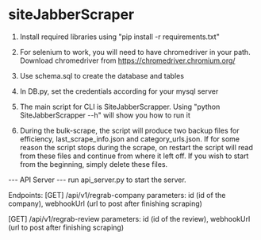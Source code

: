 # siteJabberScraper

1. Install required libraries using "pip install -r requirements.txt"

2. For selenium to work, you will need to have chromedriver in your path. Download chromedriver from https://chromedriver.chromium.org/

3. Use schema.sql to create the database and tables

4. In DB.py, set the credentials according for your mysql server

5. The main script for CLI is SiteJabberScrapper. Using "python SiteJabberScrapper --h" will show you how to run it

6. During the bulk-scrape, the script will produce two backup files for efficiency, last_scrape_info.json and category_urls.json.
   If for some reason the script stops during the scrape, on restart the script will read from these files and continue from where it left off.
   If you wish to start from the beginning, simply delete these files.

--- API Server ---
run api_server.py to start the server.

Endpoints:
[GET] /api/v1/regrab-company
parameters: id (id of the company), webhookUrl (url to post after finishing scraping)

[GET] /api/v1/regrab-review
parameters: id (id of the review), webhookUrl (url to post after finishing scraping)

